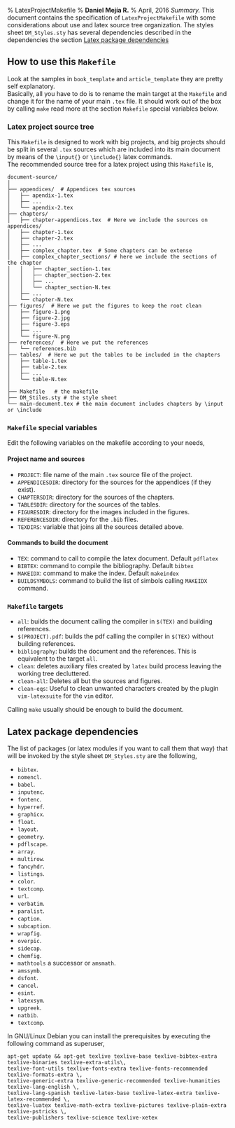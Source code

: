 % LatexProjectMakefile
% **Daniel Mejía R.**
% April, 2016
*Summary.* This document contains the specification of `LatexProjectMakefile` with some considerations about use and
latex source tree organization. The styles sheet `DM_Styles.sty` has several dependencies described in the
dependencies the section [Latex package dependencies](#sec:dependencies)


<!-- 

Table of contents: Run pandoc with --toc option -->



## How to use this `Makefile`
<div id="sec:makefile-how-to"></div>

Look at the samples in `book_template` and `article_template` they are pretty self explanatory.  
Basically, all you have to do is to rename the main target at the `Makefile` and change it for the name 
of your main `.tex` file. It should work out of the box by calling `make` read more at the section
`Makefile` special variables below.

### Latex project source tree
<div id="subsec:latex-source-tree"></div>

This `Makefile` is designed to work with big projects, and big projects should be split
in several `.tex` sources which are included into its main document by means of the
`\input{}` or `\include{}` latex commands.   
The recommended source tree for a latex project using this `Makefile` is,


~~~~~~~~~~~~~~~~~~~~~~~~~~~~~~~~~~~~~~~~~~~~~~~~~~~~~~~~~~~~~~~
document-source/
│
├── appendices/  # Appendices tex sources
│   ├── apendix-1.tex
│   ├── ...
│   └── apendix-2.tex
├── chapters/
│   ├── chapter-appendices.tex  # Here we include the sources on appendices/
│   ├── chapter-1.tex
│   ├── chapter-2.tex
│   ├── ...
│   ├── complex_chapter.tex  # Some chapters can be extense
│   ├── complex_chapter_sections/ # here we include the sections of the chapter
│   │   ├── chapter_section-1.tex
│   │   ├── chapter_section-2.tex
│   │   ├── ...
│   │   └── chapter_section-N.tex
│   ├── ...
│   └── chapter-N.tex
├── figures/  # Here we put the figures to keep the root clean
│   ├── figure-1.png
│   ├── figure-2.jpg
│   ├── figure-3.eps
│   ├── ...
│   └── figure-N.png
├── references/  # Here we put the references
│   └── references.bib
├── tables/  # Here we put the tables to be included in the chapters
│   ├── table-1.tex
│   ├── table-2.tex
│   ├── ...
│   └── table-N.tex
│
├── Makefile   # the makefile
├── DM_Stiles.sty # the style sheet
└── main-document.tex # the main document includes chapters by \input or \include
~~~~~~~~~~~~~~~~~~~~~~~~~~~~~~~~~~~~~~~~~~~~~~~~~~~~~~~~~~~~~~~

### `Makefile` special variables
<div id="subsec:makefile-variables"></div>
Edit the following variables on the makefile according to your needs,

#### Project name and sources

 * `PROJECT`: file name of the main `.tex` source file of the project.   
 * `APPENDICESDIR`: directory for the sources for the appendices (if they exist).   
 * `CHAPTERSDIR`: directory for the sources of the chapters.   
 * `TABLESDIR`: directory for  the sources of the tables.   
 * `FIGURESDIR`: directory for the images included in the figures.   
 * `REFERENCESDIR`: directory for the `.bib` files.   
 * `TEXDIRS`: variable that joins all the sources detailed above.   

#### Commands to build the document

 * `TEX`: command to call to compile the latex document. Default `pdflatex`   
 * `BIBTEX`: command to compile the bibliography. Default `bibtex`   
 * `MAKEIDX`: command to make the index. Default `makeindex`   
 * `BUILDSYMBOLS`: command to build the list of simbols calling `MAKEIDX` command.   

### `Makefile` targets
<div id="subsec:makefile-targets"></div>

 * `all`: builds the document calling the compiler in `$(TEX)` and building references.     
 * `$(PROJECT).pdf`: builds the pdf calling the compiler in `$(TEX)` without building references.     
 * `bibliography`: builds the document and the references. This is equivalent to the target `all`.     
 * `clean`: deletes auxiliary files created by `latex` build process leaving the working tree decluttered.     
 * `clean-all`: Deletes all but the sources and figures.     
 * `clean-eqs`: Useful to clean unwanted characters created by the plugin `vim-latexsuite` for the `vim` editor.     

Calling `make` usually should be enough to build the document.   

## Latex package dependencies
<div id="sec:dependencies"></div>

The list of packages (or latex modules if you want to call them that way) that will be invoked by the style sheet `DM_Styles.sty`
are the following,

 * `bibtex`.         
 * `nomencl`.         
 * `babel`.         
 * `inputenc`.         
 * `fontenc`.         
 * `hyperref`.         
 * `graphicx`.         
 * `float`.         
 * `layout`.         
 * `geometry`.         
 * `pdflscape`.         
 * `array`.         
 * `multirow`.         
 * `fancyhdr`.         
 * `listings`.         
 * `color`.         
 * `textcomp`.         
 * `url`.         
 * `verbatim`.         
 * `paralist`.         
 * `caption`.         
 * `subcaption`.         
 * `wrapfig`.         
 * `overpic`.         
 * `sidecap`.         
 * `chemfig`.         
 * `mathtools` a successor or `amsmath`.         
 * `amssymb`.         
 * `dsfont`.         
 * `cancel`.         
 * `esint`.         
 * `latexsym`.         
 * `upgreek`.         
 * `natbib`.         
 * `textcomp`.         

In GNU/Linux Debian you can install the prerequisites by executing the following command as superuser,  


~~~~~~~~~~~~~~~~~~~~~~~~~~~~~~~~~~~~~~~~~~~~~~~~~~~~~~~~~~~~~~~
apt-get update && apt-get texlive texlive-base texlive-bibtex-extra texlive-binaries texlive-extra-utils\,
texlive-font-utils texlive-fonts-extra texlive-fonts-recommended texlive-formats-extra \,
texlive-generic-extra texlive-generic-recommended texlive-humanities texlive-lang-english \,
texlive-lang-spanish texlive-latex-base texlive-latex-extra texlive-latex-recommended \, 
texlive-luatex texlive-math-extra texlive-pictures texlive-plain-extra texlive-pstricks \,
texlive-publishers texlive-science texlive-xetex
~~~~~~~~~~~~~~~~~~~~~~~~~~~~~~~~~~~~~~~~~~~~~~~~~~~~~~~~~~~~~~~

